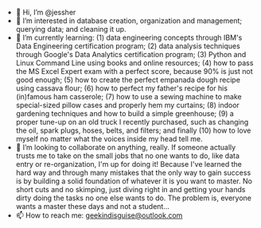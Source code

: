 - 👋 Hi, I’m @jessher
- 👀 I’m interested in database creation, organization and management; querying data; and cleaning it up.
- 🌱 I’m currently learning: (1) data engineering concepts through IBM's Data Engineering certification program; (2) data analysis techniques through Google's Data Analytics certification program; (3) Python and Linux Command Line using books and online resources; (4) how to pass the MS Excel Expert exam with a perfect score, because 90% is just not good enough; (5) how to create the perfect empanada dough recipe using cassava flour; (6) how to perfect my father's recipe for his (in)famous ham casserole; (7) how to use a sewing machine to make special-sized pillow cases and properly hem my curtains; (8) indoor gardening techniques and how to build a simple greenhouse; (9) a proper tune-up on an old truck I recently purchased, such as changing the oil, spark plugs, hoses, belts, and filters; and finally (10) how to love myself no matter what the voices inside my head tell me.
- 💞️ I’m looking to collaborate on anything, really. If someone actually trusts me to take on the small jobs that no one wants to do, like data entry or re-organization, I'm up for doing it! Because I've learned the hard way and through many mistakes that the only way to gain success is by building a solid foundation of whatever it is you want to master. No short cuts and no skimping, just diving right in and getting your hands dirty doing the tasks no one else wants to do. The problem is, everyone wants a master these days and not a student...
- 📫 How to reach me: geekindisguise@outlook.com

<!---
jessher/jessher is a ✨ special ✨ repository because its `README.md` (this file) appears on your GitHub profile.
You can click the Preview link to take a look at your changes.
--->
